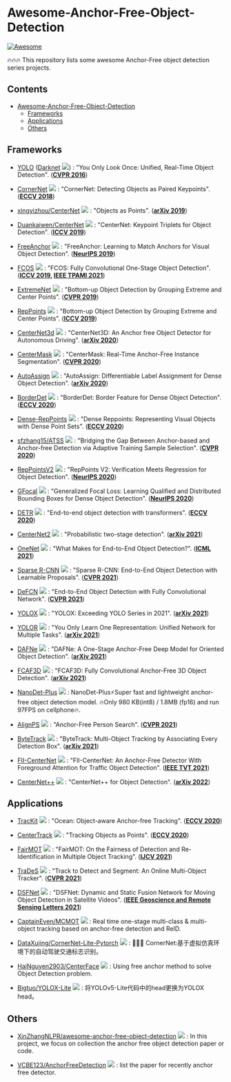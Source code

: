 # Awesome-Anchor-Free-Object-Detection
[![Awesome](https://cdn.rawgit.com/sindresorhus/awesome/d7305f38d29fed78fa85652e3a63e154dd8e8829/media/badge.svg)](https://github.com/sindresorhus/awesome)

🔥🔥🔥 This repository lists some awesome Anchor-Free object detection series projects.

## Contents
- [Awesome-Anchor-Free-Object-Detection](#awesome-anchor-free-object-detection)
    - [Frameworks](#frameworks)
    - [Applications](#applications)
    - [Others](#others)

## Frameworks

  - [YOLO](https://pjreddie.com/darknet/yolov1) ([Darknet](https://github.com/pjreddie/darknet) <img src="https://img.shields.io/github/stars/pjreddie/darknet?style=social"/>) : "You Only Look Once: Unified, Real-Time Object Detection". (**[CVPR 2016](https://www.cv-foundation.org/openaccess/content_cvpr_2016/html/Redmon_You_Only_Look_CVPR_2016_paper.html)**)

  - [CornerNet](https://github.com/princeton-vl/CornerNet) <img src="https://img.shields.io/github/stars/princeton-vl/CornerNet?style=social"/> : "CornerNet: Detecting Objects as Paired Keypoints". (**[ECCV 2018](https://openaccess.thecvf.com/content_ECCV_2018/html/Hei_Law_CornerNet_Detecting_Objects_ECCV_2018_paper.html)**)

  - [xingyizhou/CenterNet](https://github.com/xingyizhou/CenterNet) <img src="https://img.shields.io/github/stars/xingyizhou/CenterNet?style=social"/> : "Objects as Points". (**[arXiv 2019](https://arxiv.org/abs/1904.07850)**)

  - [Duankaiwen/CenterNet](https://github.com/Duankaiwen/CenterNet) <img src="https://img.shields.io/github/stars/Duankaiwen/CenterNet?style=social"/> : "CenterNet: Keypoint Triplets for Object Detection". (**[ICCV 2019](https://openaccess.thecvf.com/content_ICCV_2019/html/Duan_CenterNet_Keypoint_Triplets_for_Object_Detection_ICCV_2019_paper.html)**)

  - [FreeAnchor](https://github.com/zhangxiaosong18/FreeAnchor) <img src="https://img.shields.io/github/stars/zhangxiaosong18/FreeAnchor?style=social"/> : "FreeAnchor: Learning to Match Anchors for Visual Object Detection". (**[NeurIPS 2019](https://proceedings.neurips.cc/paper/2019/hash/43ec517d68b6edd3015b3edc9a11367b-Abstract.html)**)

  - [FCOS](https://github.com/tianzhi0549/FCOS) <img src="https://img.shields.io/github/stars/tianzhi0549/FCOS?style=social"/> : "FCOS: Fully Convolutional One-Stage Object Detection". (**[ICCV 2019](https://openaccess.thecvf.com/content_ICCV_2019/html/Tian_FCOS_Fully_Convolutional_One-Stage_Object_Detection_ICCV_2019_paper.html), [IEEE TPAMI 2021](https://ieeexplore.ieee.org/document/9229517)**)

  - [ExtremeNet](https://github.com/xingyizhou/ExtremeNet) <img src="https://img.shields.io/github/stars/xingyizhou/ExtremeNet?style=social"/> : "Bottom-up Object Detection by Grouping Extreme and Center Points". (**[CVPR 2019](https://openaccess.thecvf.com/content_CVPR_2019/html/Zhou_Bottom-Up_Object_Detection_by_Grouping_Extreme_and_Center_Points_CVPR_2019_paper.html)**)

  - [RepPoints](https://github.com/microsoft/RepPoints) <img src="https://img.shields.io/github/stars/microsoft/RepPoints?style=social"/> : "Bottom-up Object Detection by Grouping Extreme and Center Points". (**[ICCV 2019](https://openaccess.thecvf.com/content_ICCV_2019/html/Yang_RepPoints_Point_Set_Representation_for_Object_Detection_ICCV_2019_paper.html)**)

  - [CenterNet3d](https://github.com/wangguojun2018/CenterNet3d) <img src="https://img.shields.io/github/stars/wangguojun2018/CenterNet3d?style=social"/> : "CenterNet3D: An Anchor free Object Detector for Autonomous Driving". (**[arXiv 2020](https://arxiv.org/abs/2007.07214)**)

  - [CenterMask](https://github.com/youngwanLEE/centermask2) <img src="https://img.shields.io/github/stars/youngwanLEE/centermask2?style=social"/> : "CenterMask: Real-Time Anchor-Free Instance Segmentation". (**[CVPR 2020](https://openaccess.thecvf.com/content_CVPR_2020/html/Lee_CenterMask_Real-Time_Anchor-Free_Instance_Segmentation_CVPR_2020_paper.html)**)

  - [AutoAssign](https://github.com/Megvii-BaseDetection/AutoAssign) <img src="https://img.shields.io/github/stars/Megvii-BaseDetection/AutoAssign?style=social"/> : "AutoAssign: Differentiable Label Assignment for Dense Object Detection". (**[arXiv 2020](https://arxiv.org/abs/2007.03496)**)

  - [BorderDet](https://github.com/Megvii-BaseDetection/BorderDet) <img src="https://img.shields.io/github/stars/Megvii-BaseDetection/BorderDet?style=social"/> : "BorderDet: Border Feature for Dense Object Detection". (**[ECCV 2020](https://arxiv.org/abs/2007.11056)**)

  - [Dense-RepPoints](https://github.com/justimyhxu/Dense-RepPoints) <img src="https://img.shields.io/github/stars/justimyhxu/Dense-RepPoints?style=social"/> : "Dense Reppoints: Representing Visual Objects with Dense Point Sets". (**[ECCV 2020](https://www.ecva.net/papers/eccv_2020/papers_ECCV/papers/123660222.pdf)**)

  - [sfzhang15/ATSS](https://github.com/sfzhang15/ATSS) <img src="https://img.shields.io/github/stars/sfzhang15/ATSS?style=social"/> : "Bridging the Gap Between Anchor-based and Anchor-free Detection via Adaptive Training Sample Selection". (**[CVPR 2020](https://openaccess.thecvf.com/content_CVPR_2020/html/Zhang_Bridging_the_Gap_Between_Anchor-Based_and_Anchor-Free_Detection_via_Adaptive_CVPR_2020_paper.html)**)

  - [RepPointsV2](https://github.com/Scalsol/RepPointsV2) <img src="https://img.shields.io/github/stars/Scalsol/RepPointsV2?style=social"/> : "RepPoints V2: Verification Meets Regression for Object Detection". (**[NeurIPS 2020](https://proceedings.neurips.cc/paper/2020/hash/3ce3bd7d63a2c9c81983cc8e9bd02ae5-Abstract.html)**)

  - [GFocal](https://github.com/implus/GFocal) <img src="https://img.shields.io/github/stars/implus/GFocal?style=social"/> : "Generalized Focal Loss: Learning Qualified and Distributed Bounding Boxes for Dense Object Detection". (**[NeurIPS 2020](https://proceedings.neurips.cc/paper/2020/hash/f0bda020d2470f2e74990a07a607ebd9-Abstract.html)**)

  - [DETR](https://github.com/facebookresearch/detr) <img src="https://img.shields.io/github/stars/facebookresearch/detr?style=social"/> : "End-to-end object detection with transformers". (**[ECCV 2020](https://link.springer.com/chapter/10.1007/978-3-030-58452-8_13)**)

  - [CenterNet2](https://github.com/xingyizhou/CenterNet2) <img src="https://img.shields.io/github/stars/xingyizhou/CenterNet2?style=social"/> : "Probabilistic two-stage detection". (**[arXiv 2021](https://arxiv.org/abs/2103.07461)**)

  - [OneNet](https://github.com/PeizeSun/OneNet) <img src="https://img.shields.io/github/stars/PeizeSun/OneNet?style=social"/> : "What Makes for End-to-End Object Detection?". (**[ICML 2021](https://proceedings.mlr.press/v139/sun21b.html)**)

  - [Sparse R-CNN](https://github.com/PeizeSun/SparseR-CNN) <img src="https://img.shields.io/github/stars/PeizeSun/SparseR-CNN?style=social"/> : "Sparse R-CNN: End-to-End Object Detection with Learnable Proposals". (**[CVPR 2021](https://openaccess.thecvf.com/content/CVPR2021/html/Sun_Sparse_R-CNN_End-to-End_Object_Detection_With_Learnable_Proposals_CVPR_2021_paper.html)**)

  - [DeFCN](https://github.com/Megvii-BaseDetection/DeFCN) <img src="https://img.shields.io/github/stars/Megvii-BaseDetection/DeFCN?style=social"/> : "End-to-End Object Detection with Fully Convolutional Network". (**[CVPR 2021](https://openaccess.thecvf.com/content/CVPR2021/html/Wang_End-to-End_Object_Detection_With_Fully_Convolutional_Network_CVPR_2021_paper.html)**)

  - [YOLOX](https://github.com/Megvii-BaseDetection/YOLOX) <img src="https://img.shields.io/github/stars/Megvii-BaseDetection/YOLOX?style=social"/> : "YOLOX: Exceeding YOLO Series in 2021". (**[arXiv 2021](https://arxiv.org/abs/2107.08430)**)

  - [YOLOR](https://github.com/WongKinYiu/yolor) <img src="https://img.shields.io/github/stars/WongKinYiu/yolor?style=social"/> : "You Only Learn One Representation: Unified Network for Multiple Tasks". (**[arXiv 2021](https://arxiv.org/abs/2105.04206)**)
  
  - [DAFNe](https://github.com/steven-lang/DAFNe) <img src="https://img.shields.io/github/stars/steven-lang/DAFNe?style=social"/> : "DAFNe: A One-Stage Anchor-Free Deep Model for Oriented Object Detection". (**[arXiv 2021](https://arxiv.org/abs/2109.06148)**)

  - [FCAF3D](https://github.com/SamsungLabs/fcaf3d) <img src="https://img.shields.io/github/stars/SamsungLabs/fcaf3d?style=social"/> : "FCAF3D: Fully Convolutional Anchor-Free 3D Object Detection". (**[arXiv 2021](https://arxiv.org/abs/2112.00322)**)

  - [NanoDet-Plus](https://github.com/RangiLyu/nanodet) <img src="https://img.shields.io/github/stars/RangiLyu/nanodet?style=social"/> : NanoDet-Plus⚡Super fast and lightweight anchor-free object detection model. 🔥Only 980 KB(int8) / 1.8MB (fp16) and run 97FPS on cellphone🔥.

  - [AlignPS](https://github.com/daodaofr/AlignPS) <img src="https://img.shields.io/github/stars/daodaofr/AlignPS?style=social"/> : "Anchor-Free Person Search". (**[CVPR 2021](https://openaccess.thecvf.com/content/CVPR2021/html/Yan_Anchor-Free_Person_Search_CVPR_2021_paper.html)**)

  - [ByteTrack](https://github.com/ifzhang/ByteTrack) <img src="https://img.shields.io/github/stars/ifzhang/ByteTrack?style=social"/> : "ByteTrack: Multi-Object Tracking by Associating Every Detection Box". (**[arXiv 2021](https://arxiv.org/abs/2110.06864)**)

  - [FII-CenterNet](https://github.com/leofansq/FII-CenterNet) <img src="https://img.shields.io/github/stars/leofansq/FII-CenterNet?style=social"/> : "FII-CenterNet: An Anchor-Free Detector With Foreground Attention for Traffic Object Detection". (**[IEEE TVT 2021](https://ieeexplore.ieee.org/abstract/document/9316984)**)

  - [CenterNet++](https://github.com/Duankaiwen/PyCenterNet) <img src="https://img.shields.io/github/stars/Duankaiwen/PyCenterNet?style=social"/> : "CenterNet++ for Object Detection". (**[arXiv 2022](https://arxiv.org/abs/2204.08394)**)


## Applications

  - [TracKit](https://github.com/researchmm/TracKit) <img src="https://img.shields.io/github/stars/researchmm/TracKit?style=social"/> : "Ocean: Object-aware Anchor-free Tracking". (**[ECCV 2020](https://arxiv.org/abs/2006.10721)**)

  - [CenterTrack](https://github.com/xingyizhou/CenterTrack) <img src="https://img.shields.io/github/stars/xingyizhou/CenterTrack?style=social"/> : "Tracking Objects as Points". (**[ECCV 2020](https://arxiv.org/abs/2004.01177)**)

  - [FairMOT](https://github.com/ifzhang/FairMOT) <img src="https://img.shields.io/github/stars/ifzhang/FairMOT?style=social"/> : "FairMOT: On the Fairness of Detection and Re-Identification in Multiple Object Tracking". (**[IJCV 2021](https://arxiv.org/abs/2004.01888)**)

  - [TraDeS](https://github.com/JialianW/TraDeS) <img src="https://img.shields.io/github/stars/JialianW/TraDeS?style=social"/> : "Track to Detect and Segment: An Online Multi-Object Tracker". (**[CVPR 2021](https://openaccess.thecvf.com/content/CVPR2021/html/Wu_Track_To_Detect_and_Segment_An_Online_Multi-Object_Tracker_CVPR_2021_paper.html)**)

  - [DSFNet](https://github.com/ChaoXiao12/Moving-object-detection-DSFNet) <img src="https://img.shields.io/github/stars/ChaoXiao12/Moving-object-detection-DSFNet?style=social"/> : "DSFNet: Dynamic and Static Fusion Network for Moving Object Detection in Satellite Videos". (**[IEEE Geoscience and Remote Sensing Letters 2021](https://ieeexplore.ieee.org/abstract/document/9594855)**)

  - [CaptainEven/MCMOT](https://github.com/CaptainEven/MCMOT) <img src="https://img.shields.io/github/stars/DataXujing/CornerNet-Lite-Pytorch?style=social"/> : Real time one-stage multi-class & multi-object tracking based on anchor-free detection and ReID.

  - [DataXujing/CornerNet-Lite-Pytorch](https://github.com/DataXujing/CornerNet-Lite-Pytorch) <img src="https://img.shields.io/github/stars/DataXujing/CornerNet-Lite-Pytorch?style=social"/> : 🚨🚨🚨 CornerNet:基于虚拟仿真环境下的自动驾驶交通标志识别。

  - [HaiNguyen2903/CenterFace](https://github.com/HaiNguyen2903/CenterFace) <img src="https://img.shields.io/github/stars/HaiNguyen2903/CenterFace?style=social"/> : Using free anchor method to solve Object Detection problem.

  - [Bigtuo/YOLOX-Lite](https://github.com/Bigtuo/YOLOX-Lite) <img src="https://img.shields.io/github/stars/Bigtuo/YOLOX-Lite?style=social"/> : 将YOLOv5-Lite代码中的head更换为YOLOX head。

## Others

  - [XinZhangNLPR/awesome-anchor-free-object-detection](https://github.com/XinZhangNLPR/awesome-anchor-free-object-detection) <img src="https://img.shields.io/github/stars/XinZhangNLPR/awesome-anchor-free-object-detection?style=social"/> : In this project, we focus on collection the anchor free object detection paper or code. 

  - [VCBE123/AnchorFreeDetection](https://github.com/VCBE123/AnchorFreeDetection) <img src="https://img.shields.io/github/stars/VCBE123/AnchorFreeDetection?style=social"/> : list the paper for recently anchor free detector.


